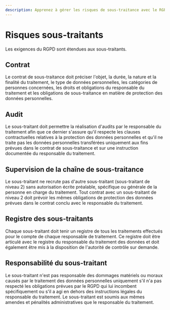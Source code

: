 ```yaml
---
description: Apprenez à gérer les risques de sous-traitance avec le RGPD.
---
```


# Risques sous-traitants

Les exigences du RGPD sont étendues aux sous-traitants.

## Contrat

Le contrat de sous-traitance doit préciser l'objet, la durée, la nature et la finalité du traitement, le type de données personnelles, les catégories de personnes concernées, les droits et obligations du responsable du traitement et les obligations de sous-traitance en matière de protection des données personnelles.

## Audit

Le sous-traitant doit permettre la réalisation d'audits par le responsable du traitement afin que ce dernier s'assure qu'il respecte les clauses contractuelles relatives à la protection des données personnelles et qu'il ne traite pas les données personnelles transférées uniquement aux fins prévues dans le contrat de sous-traitance et sur une instruction documentée du responsable du traitement.

## Supervision de la chaîne de sous-traitance

Le sous-traitant ne recrute pas d'autre sous-traitant \(sous-traitant de niveau 2\) sans autorisation écrite préalable, spécifique ou générale de la personne en charge du traitement. Tout contrat avec un sous-traitant de niveau 2 doit prévoir les mêmes obligations de protection des données prévues dans le contrat conclu avec le responsable du traitement.

## Registre des sous-traitants

Chaque sous-traitant doit tenir un registre de tous les traitements effectués pour le compte de chaque responsable de traitement. Ce registre doit être articulé avec le registre du responsable du traitement des données et doit également être mis à la disposition de l'autorité de contrôle sur demande.

## Responsabilité du sous-traitant

Le sous-traitant n'est pas responsable des dommages matériels ou moraux causés par le traitement des données personnelles uniquement s'il n'a pas respecté les obligations prévues par le RGPD qui lui incombent spécifiquement ou s'il a agi en dehors des instructions légales du responsable du traitement. Le sous-traitant est soumis aux mêmes amendes et pénalités administratives que le responsable du traitement.

